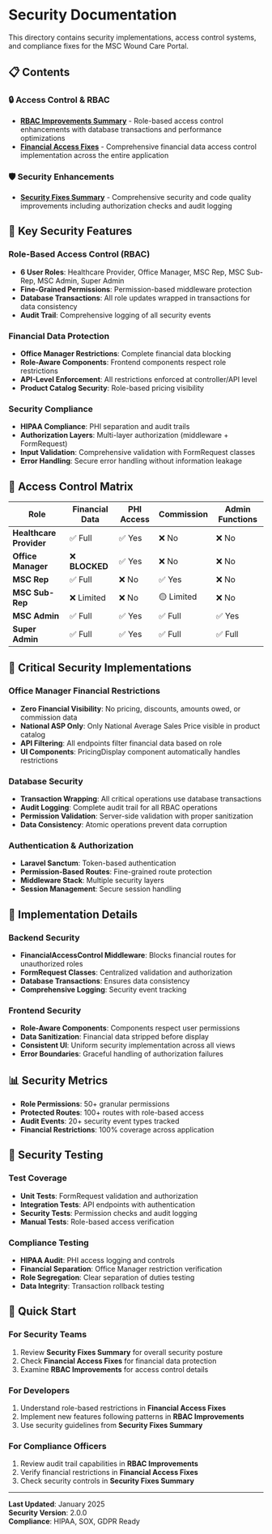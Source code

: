# Security Documentation

This directory contains security implementations, access control systems, and compliance fixes for the MSC Wound Care Portal.

## 📋 Contents

### 🔒 Access Control & RBAC
- **[RBAC Improvements Summary](./RBAC_IMPROVEMENTS_SUMMARY.md)** - Role-based access control enhancements with database transactions and performance optimizations
- **[Financial Access Fixes](./FINANCIAL_ACCESS_FIXES.md)** - Comprehensive financial data access control implementation across the entire application

### 🛡️ Security Enhancements
- **[Security Fixes Summary](./SECURITY_FIXES_SUMMARY.md)** - Comprehensive security and code quality improvements including authorization checks and audit logging

## 🎯 Key Security Features

### Role-Based Access Control (RBAC)
- **6 User Roles**: Healthcare Provider, Office Manager, MSC Rep, MSC Sub-Rep, MSC Admin, Super Admin
- **Fine-Grained Permissions**: Permission-based middleware protection
- **Database Transactions**: All role updates wrapped in transactions for data consistency
- **Audit Trail**: Comprehensive logging of all security events

### Financial Data Protection
- **Office Manager Restrictions**: Complete financial data blocking
- **Role-Aware Components**: Frontend components respect role restrictions
- **API-Level Enforcement**: All restrictions enforced at controller/API level
- **Product Catalog Security**: Role-based pricing visibility

### Security Compliance
- **HIPAA Compliance**: PHI separation and audit trails
- **Authorization Layers**: Multi-layer authorization (middleware + FormRequest)
- **Input Validation**: Comprehensive validation with FormRequest classes
- **Error Handling**: Secure error handling without information leakage

## 🔐 Access Control Matrix

| Role | Financial Data | PHI Access | Commission | Admin Functions |
|------|---------------|------------|------------|-----------------|
| **Healthcare Provider** | ✅ Full | ✅ Yes | ❌ No | ❌ No |
| **Office Manager** | ❌ **BLOCKED** | ✅ Yes | ❌ No | ❌ No |
| **MSC Rep** | ✅ Full | ❌ No | ✅ Yes | ❌ No |
| **MSC Sub-Rep** | ❌ Limited | ❌ No | 🟡 Limited | ❌ No |
| **MSC Admin** | ✅ Full | ✅ Yes | ✅ Full | ✅ Yes |
| **Super Admin** | ✅ Full | ✅ Yes | ✅ Full | ✅ Full |

## 🚨 Critical Security Implementations

### Office Manager Financial Restrictions
- **Zero Financial Visibility**: No pricing, discounts, amounts owed, or commission data
- **National ASP Only**: Only National Average Sales Price visible in product catalog
- **API Filtering**: All endpoints filter financial data based on role
- **UI Components**: PricingDisplay component automatically handles restrictions

### Database Security
- **Transaction Wrapping**: All critical operations use database transactions
- **Audit Logging**: Complete audit trail for all RBAC operations
- **Permission Validation**: Server-side validation with proper sanitization
- **Data Consistency**: Atomic operations prevent data corruption

### Authentication & Authorization
- **Laravel Sanctum**: Token-based authentication
- **Permission-Based Routes**: Fine-grained route protection
- **Middleware Stack**: Multiple security layers
- **Session Management**: Secure session handling

## 🔧 Implementation Details

### Backend Security
- **FinancialAccessControl Middleware**: Blocks financial routes for unauthorized roles
- **FormRequest Classes**: Centralized validation and authorization
- **Database Transactions**: Ensures data consistency
- **Comprehensive Logging**: Security event tracking

### Frontend Security
- **Role-Aware Components**: Components respect user permissions
- **Data Sanitization**: Financial data stripped before display
- **Consistent UI**: Uniform security implementation across all views
- **Error Boundaries**: Graceful handling of authorization failures

## 📊 Security Metrics

- **Role Permissions**: 50+ granular permissions
- **Protected Routes**: 100+ routes with role-based access
- **Audit Events**: 20+ security event types tracked
- **Financial Restrictions**: 100% coverage across application

## 🧪 Security Testing

### Test Coverage
- **Unit Tests**: FormRequest validation and authorization
- **Integration Tests**: API endpoints with authentication
- **Security Tests**: Permission checks and audit logging
- **Manual Tests**: Role-based access verification

### Compliance Testing
- **HIPAA Audit**: PHI access logging and controls
- **Financial Separation**: Office Manager restriction verification
- **Role Segregation**: Clear separation of duties testing
- **Data Integrity**: Transaction rollback testing

## 🚀 Quick Start

### For Security Teams
1. Review **Security Fixes Summary** for overall security posture
2. Check **Financial Access Fixes** for financial data protection
3. Examine **RBAC Improvements** for access control details

### For Developers
1. Understand role-based restrictions in **Financial Access Fixes**
2. Implement new features following patterns in **RBAC Improvements**
3. Use security guidelines from **Security Fixes Summary**

### For Compliance Officers
1. Review audit trail capabilities in **RBAC Improvements**
2. Verify financial restrictions in **Financial Access Fixes**
3. Check security controls in **Security Fixes Summary**

---

**Last Updated**: January 2025  
**Security Version**: 2.0.0  
**Compliance**: HIPAA, SOX, GDPR Ready 